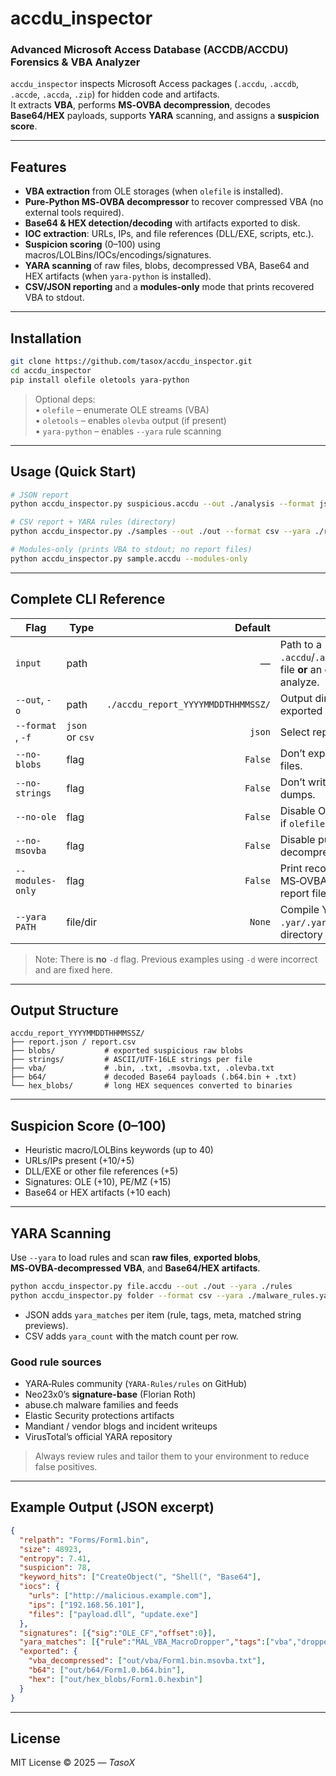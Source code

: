 # accdu_inspector
### Advanced Microsoft Access Database (ACCDB/ACCDU) Forensics & VBA Analyzer

`accdu_inspector` inspects Microsoft Access packages (`.accdu`, `.accdb`, `.accde`, `.accda`, `.zip`) for hidden code and artifacts.  
It extracts **VBA**, performs **MS‑OVBA decompression**, decodes **Base64/HEX** payloads, supports **YARA** scanning, and assigns a **suspicion score**.

---

## Features
- **VBA extraction** from OLE storages (when `olefile` is installed).
- **Pure‑Python MS‑OVBA decompressor** to recover compressed VBA (no external tools required).
- **Base64 & HEX detection/decoding** with artifacts exported to disk.
- **IOC extraction**: URLs, IPs, and file references (DLL/EXE, scripts, etc.).
- **Suspicion scoring** (0–100) using macros/LOLBins/IOCs/encodings/signatures.
- **YARA scanning** of raw files, blobs, decompressed VBA, Base64 and HEX artifacts (when `yara-python` is installed).
- **CSV/JSON reporting** and a **modules‑only** mode that prints recovered VBA to stdout.

---

## Installation
```bash
git clone https://github.com/tasox/accdu_inspector.git
cd accdu_inspector
pip install olefile oletools yara-python
```
> Optional deps:  
> • `olefile` – enumerate OLE streams (VBA)  
> • `oletools` – enables `olevba` output (if present)  
> • `yara-python` – enables `--yara` rule scanning

---

## Usage (Quick Start)
```bash
# JSON report
python accdu_inspector.py suspicious.accdu --out ./analysis --format json

# CSV report + YARA rules (directory)
python accdu_inspector.py ./samples --out ./out --format csv --yara ./rules

# Modules-only (prints VBA to stdout; no report files)
python accdu_inspector.py sample.accdu --modules-only
```

---

## Complete CLI Reference

| Flag | Type | Default | Description |
|---|---|---:|---|
| `input` | path | — | Path to a `.accdu`/`.accdb`/`.accde`/`.accda`/`.zip` file **or** an extracted folder to analyze. |
| `--out`, `-o` | path | `./accdu_report_YYYYMMDDTHHMMSSZ/` | Output directory for reports and exported artifacts. |
| `--format` , `-f` | `json` or `csv` | `json` | Select report format. |
| `--no-blobs` | flag | `False` | Don’t export raw suspicious blob files. |
| `--no-strings` | flag | `False` | Don’t write ASCII/UTF‑16 string dumps. |
| `--no-ole` | flag | `False` | Disable OLE/VBA extraction even if `olefile` is installed. |
| `--no-msovba` | flag | `False` | Disable pure‑Python MS‑OVBA decompression. |
| `--modules-only` | flag | `False` | Print recovered VBA (olevba + MS‑OVBA) to stdout and exit (no report files). |
| `--yara PATH` | file/dir | `None` | Compile YARA rules from a single `.yar/.yara` file or all rules in a directory (requires `yara-python`). |

> Note: There is **no** `-d` flag. Previous examples using `-d` were incorrect and are fixed here.

---

## Output Structure
```
accdu_report_YYYYMMDDTHHMMSSZ/
├── report.json / report.csv
├── blobs/           # exported suspicious raw blobs
├── strings/         # ASCII/UTF-16LE strings per file
├── vba/             # .bin, .txt, .msovba.txt, .olevba.txt
├── b64/             # decoded Base64 payloads (.b64.bin + .txt)
└── hex_blobs/       # long HEX sequences converted to binaries
```

---

## Suspicion Score (0–100)
- Heuristic macro/LOLBins keywords (up to 40)
- URLs/IPs present (+10/+5)
- DLL/EXE or other file references (+5)
- Signatures: OLE (+10), PE/MZ (+15)
- Base64 or HEX artifacts (+10 each)

---

## YARA Scanning
Use `--yara` to load rules and scan **raw files**, **exported blobs**, **MS‑OVBA‑decompressed VBA**, and **Base64/HEX artifacts**.

```bash
python accdu_inspector.py file.accdu --out ./out --yara ./rules
python accdu_inspector.py folder --format csv --yara ./malware_rules.yar
```
- JSON adds `yara_matches` per item (rule, tags, meta, matched string previews).  
- CSV adds `yara_count` with the match count per row.

### Good rule sources
- YARA‑Rules community (`YARA-Rules/rules` on GitHub)  
- Neo23x0’s **signature-base** (Florian Roth)  
- abuse.ch malware families and feeds  
- Elastic Security protections artifacts  
- Mandiant / vendor blogs and incident writeups  
- VirusTotal’s official YARA repository

> Always review rules and tailor them to your environment to reduce false positives.

---

## Example Output (JSON excerpt)
```json
{
  "relpath": "Forms/Form1.bin",
  "size": 48923,
  "entropy": 7.41,
  "suspicion": 78,
  "keyword_hits": ["CreateObject(", "Shell(", "Base64"],
  "iocs": {
    "urls": ["http://malicious.example.com"],
    "ips": ["192.168.56.101"],
    "files": ["payload.dll", "update.exe"]
  },
  "signatures": [{"sig":"OLE_CF","offset":0}],
  "yara_matches": [{"rule":"MAL_VBA_MacroDropper","tags":["vba","dropper"]}],
  "exported": {
    "vba_decompressed": ["out/vba/Form1.bin.msovba.txt"],
    "b64": ["out/b64/Form1.0.b64.bin"],
    "hex": ["out/hex_blobs/Form1.0.hexbin"]
  }
}
```

---

## License
MIT License © 2025 — *TasoX*